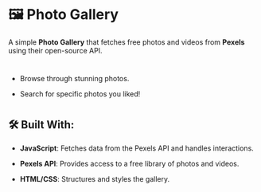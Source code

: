 # 🖼️ Photo Gallery

A simple **Photo Gallery** that fetches free photos and videos from **Pexels** using their open-source API.

# 

- Browse through stunning photos.

- Search for specific photos you liked!

# 

## 🛠 Built With:

- **JavaScript**: Fetches data from the Pexels API and handles interactions.

- **Pexels API**: Provides access to a free library of photos and videos.

- **HTML/CSS**: Structures and styles the gallery.

